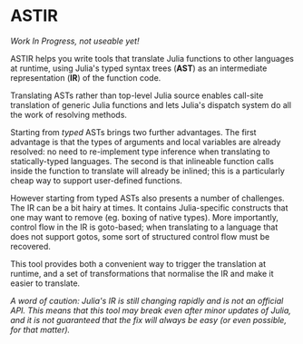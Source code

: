 # ASTIR

*Work In Progress, not useable yet!*

ASTIR helps you write tools that translate Julia functions to other languages at runtime, using Julia's typed syntax trees (**AST**) as an intermediate representation (**IR**) of the function code.

Translating ASTs rather than top-level Julia source enables call-site translation of generic Julia functions and lets Julia's dispatch system do all the work of resolving methods.

Starting from *typed* ASTs brings two further advantages. The first advantage is that the types of arguments and local variables are already resolved: no need to re-implement type inference when translating to statically-typed languages. The second is that inlineable function calls inside the function to translate will already be inlined; this is a particularly cheap way to support user-defined functions.

However starting from typed ASTs also presents a number of challenges. The IR can be a bit hairy at times. It contains Julia-specific constructs that one may want to remove (eg. boxing of native types). More importantly, control flow in the IR is goto-based; when translating to a language that does not support gotos, some sort of structured control flow must be recovered.

This tool provides both a convenient way to trigger the translation at runtime, and a set of transformations that normalise the IR and make it easier to translate.

*A word of caution: Julia's IR is still changing rapidly and is not an official API. This means that this tool may break even after minor updates of Julia, and it is not guaranteed that the fix will always be easy (or even possible, for that matter).*

